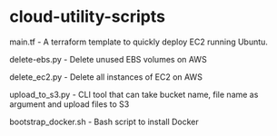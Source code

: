 # cloud-utility-scripts

main.tf - A terraform template to quickly deploy EC2 running Ubuntu.

delete-ebs.py - Delete unused EBS volumes on AWS

delete_ec2.py - Delete all instances of EC2 on AWS

upload_to_s3.py - CLI tool that can take bucket name, file name as argument and upload files to S3

bootstrap_docker.sh - Bash script to install Docker

